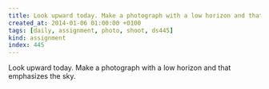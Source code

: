 ```yaml
---
title: Look upward today. Make a photograph with a low horizon and that emphasizes the sky.
created_at: 2014-01-06 01:00:00 +0100
tags: [daily, assignment, photo, shoot, ds445]
kind: assignment
index: 445
---
```


Look upward today. Make a photograph with a low horizon and that emphasizes the sky.
